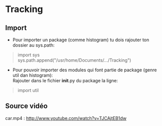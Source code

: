 Tracking
========

Import
------

- Pour importer un package (comme histogram) tu dois rajouter ton dossier au sys.path:
> import sys  
> sys.path.append("/usr/home/Documents/.../Tracking") 

- Pour pouvoir importer des modules qui font partie de package (genre util dan histogram):  
Rajouter dans le fichier __init__.py du package la ligne:  
> import util

Source vidéo
------------

car.mp4 : http://www.youtube.com/watch?v=TJCAjtEB1dw
